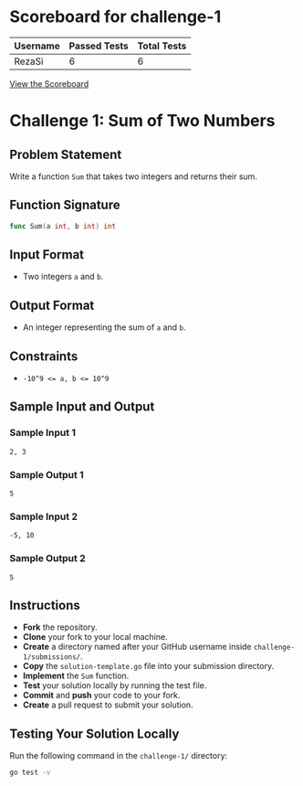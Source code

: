 # Scoreboard for challenge-1
| Username   | Passed Tests | Total Tests |
|------------|--------------|-------------|
| RezaSi | 6 | 6 |


[View the Scoreboard](SCOREBOARD.md)

# Challenge 1: Sum of Two Numbers

## Problem Statement

Write a function `Sum` that takes two integers and returns their sum.

## Function Signature

```go
func Sum(a int, b int) int
```

## Input Format

- Two integers `a` and `b`.

## Output Format

- An integer representing the sum of `a` and `b`.

## Constraints

- `-10^9 <= a, b <= 10^9`

## Sample Input and Output

### Sample Input 1

```
2, 3
```

### Sample Output 1

```
5
```

### Sample Input 2

```
-5, 10
```

### Sample Output 2

```
5
```

## Instructions

- **Fork** the repository.
- **Clone** your fork to your local machine.
- **Create** a directory named after your GitHub username inside `challenge-1/submissions/`.
- **Copy** the `solution-template.go` file into your submission directory.
- **Implement** the `Sum` function.
- **Test** your solution locally by running the test file.
- **Commit** and **push** your code to your fork.
- **Create** a pull request to submit your solution.

## Testing Your Solution Locally

Run the following command in the `challenge-1/` directory:

```bash
go test -v
```
